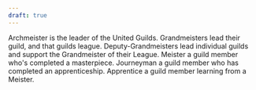 ```yaml
---
draft: true
---
```

Archmeister is the leader of the United Guilds.
Grandmeisters lead their guild, and that guilds league.
Deputy-Grandmeisters lead individual guilds and support the Grandmeister of their League.
Meister a guild member who's completed a masterpiece.
Journeyman a guild member who has completed an apprenticeship.
Apprentice a guild member learning from a Meister.